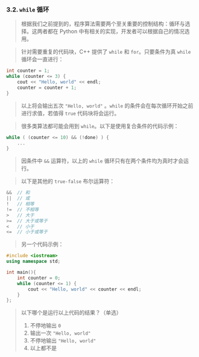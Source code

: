 
### 3.2. `while` 循环
> 根据我们之前提到的，程序算法需要两个至关重要的控制结构：循环与选择。这两者都在  Python 中有相关的实现，开发者可以根据自己的情况选用。

> 针对需要重复的代码块，C++ 提供了 `while` 和 `for`。只要条件为真 `while` 循环会一直进行：
```cpp
int counter = 1;
while (counter <= 3) {
    cout << "Hello, world" << endl;
    counter = counter + 1;
}
```

> 以上将会输出五次 `"Hello, world"` 。`while` 的条件会在每次循环开始之前进行求值，若值得 `true` 代码块将会运行。

> 很多类算法都可能会用到 `while`。以下是使用复合条件的代码示例：
```cpp
while ( (counter <= 10) && (!done) ) {
    ...
}
```

> 因条件中 `&&` 运算符，以上的 `while` 循环只有在两个条件均为真时才会运行。

> 以下是其他的 `true-false` 布尔运算符：
```cpp
&&  // 和
||  // 或
!   // 相等
!=  // 不相等
>   // 大于
>=  // 大于或等于
<   // 小于
<=  // 小于或等于
```

> 另一个代码示例：
```cpp
#include <iostream>
using namespace std;

int main(){
    int counter = 0;
    while (counter <= 1) {
        cout << "Hello, world" << counter << endl;
    }
};
```

> 以下哪个是运行以上代码的结果？（单选）
>
> 1. 不停地输出 `0`
> 2. 输出一次 `"Hello, world"`
> 3. 不停地输出 `"Hello, world"`
> 4. 以上都不是
